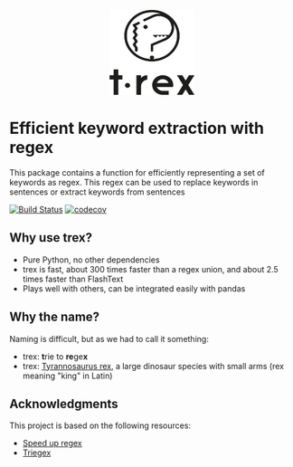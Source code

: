 <p align="center">
<a href="https://github.com/mesejo/trex"><img src="https://raw.githubusercontent.com/mesejo/trex/images/trex_logo.png" width="150" height="150"/></a>
</p>


# Efficient keyword extraction with regex

This package contains a function for efficiently representing a set of keywords as regex. This regex can be used to replace keywords in sentences or extract keywords 
from sentences

[![Build Status](https://travis-ci.com/mesejo/trex.svg?branch=master)](https://travis-ci.com/mesejo/trex) 
[![codecov](https://codecov.io/gh/mesejo/trex/branch/master/graph/badge.svg)](https://codecov.io/gh/mesejo/trex)

## Why use trex?

- Pure Python, no other dependencies
- trex is fast, about 300 times faster than a regex union, and about 2.5 times faster than FlashText
- Plays well with others, can be integrated easily with pandas

## Why the name?

Naming is difficult, but as we had to call it something:

* trex: **t**rie to **re**ge**x**
* trex: [Tyrannosaurus rex](https://en.wikipedia.org/wiki/Tyrannosaurus), a large dinosaur species with small arms  (rex meaning "king" in Latin)

## Acknowledgments

This project is based on the following resources:

- [Speed up regex](https://stackoverflow.com/questions/42742810/speed-up-millions-of-regex-replacements-in-python-3)
- [Triegex](https://github.com/ZhukovAlexander/triegex) 